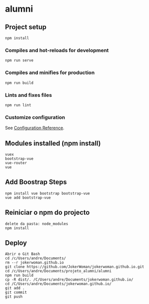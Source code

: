 # alumni

## Project setup
```
npm install
```

### Compiles and hot-reloads for development
```
npm run serve
```

### Compiles and minifies for production
```
npm run build
```

### Lints and fixes files
```
npm run lint
```

### Customize configuration
See [Configuration Reference](https://cli.vuejs.org/config/).


## Modules installed (npm install)
```
vuex
bootstrap-vue
vue-router
vue
```

## Add Boostrap Steps
```
npm install vue bootstrap bootstrap-vue
vue add bootstrap-vue
```

## Reiniciar o npm do projecto
```
delete da pasta: node_modules
npm install
```

## Deploy
```
Abrir o Git Bash
cd /c/Users/andre/Documents/
rm --r jokerwoman.github.io
git clone https://github.com/JokerWoman/jokerwoman.github.io.git
cd /c/Users/andre/Documents/projeto_alumni/alumni
npm run build
cp -R dist/. /C/Users/andre/Documents/jokerwoman.github.io/
cd /C/Users/andre/Documents/jokerwoman.github.io/
git add .
git commit
git push
```

